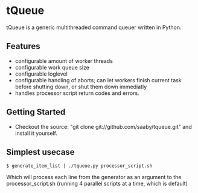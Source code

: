 # tQueue

tQueue is a generic multithreaded command queuer written in Python.

## Features

 * configurable amount of worker threads
 * configurable work queue size
 * configurable loglevel
 * configurable handling of aborts; can let workers finish current task before shutting down, or shut them down immediatly
 * handles processor script return codes and errors.

## Getting Started

 * Checkout the source: "git clone git://github.com/saaby/tqueue.git" and install it yourself.

## Simplest usecase
    $ generate_item_list | ./tqueue.py processor_script.sh

Which will process each line from the generator as an argument to the processor_script.sh (running 4 parallel scripts at a time, which is default)
